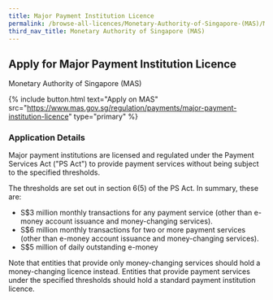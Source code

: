 ```yaml
---
title: Major Payment Institution Licence
permalink: /browse-all-licences/Monetary-Authority-of-Singapore-(MAS)/Major-Payment-Institution-Licence
third_nav_title: Monetary Authority of Singapore (MAS)
---
```


## Apply for Major Payment Institution Licence

Monetary Authority of Singapore (MAS)

{% include button.html text="Apply on MAS" src="https://www.mas.gov.sg/regulation/payments/major-payment-institution-licence" type="primary" %}

<H3>Application Details</H3>

<p>Major payment institutions are licensed and regulated under the Payment Services Act ("PS Act") to provide payment services without being subject to the specified thresholds.</p>
 <p>The thresholds are set out in section 6(5) of the PS Act. In summary, these are:</p>
 <ul>
 <li>S$3 million monthly transactions for any payment service (other than e-money account issuance and money-changing services).</li>
 <li>S$6 million monthly transactions for two or more payment services (other than e-money account issuance and money-changing services).</li>
 <li>S$5 million of daily outstanding e-money</li>
 </ul>
 <p>Note that entities that provide only money-changing services should hold a money-changing licence instead. Entities that provide payment services under the specified thresholds should hold a standard payment institution licence.</p>

